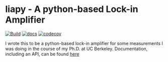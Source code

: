 liapy - A python-based Lock-in Amplifier
=====================================================
[![Build](https://github.com/edmundsj/liapy/actions/workflows/python-package-conda.yml/badge.svg)](https://github.com/edmundsj/liapy/actions/workflows/python-package-conda.yml) [![docs](https://github.com/edmundsj/liapy/actions/workflows/build-docs.yml/badge.svg)](https://github.com/edmundsj/liapy/actions/workflows/build-docs.yml) [![codecov](https://codecov.io/gh/edmundsj/liapy/branch/main/graph/badge.svg?token=OG93EWLg2F)](https://codecov.io/gh/edmundsj/liapy)

I wrote this to be a python-based lock-in amplifier for some measurements I was doing in the course of my Ph.D. at UC Berkeley. Documentation, including an API, can be found [here](https://edmundsj.github.io/liapy/)

